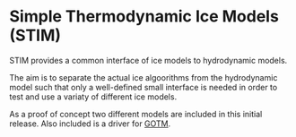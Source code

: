 # Simple Thermodynamic Ice Models (STIM)

STIM provides a common interface of ice models to hydrodynamic models.

The aim is to separate the actual ice algoorithms from the hydrodynamic model such that only a well-defined small interface is needed in order to test and use a variaty of different ice models.

As a proof of concept two different models are included in this initial release. Also included is a driver for [GOTM](https://www.gotm.net).
